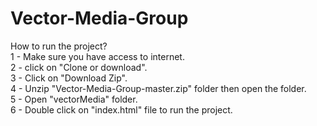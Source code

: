 # Vector-Media-Group
How to run the project?<br/>
1 - Make sure you have access to internet.<br/>
2 - click on "Clone or download".<br/>
3 - Click on "Download Zip".<br/>
4 - Unzip "Vector-Media-Group-master.zip" folder then open the folder.<br/>
5 - Open "vectorMedia" folder.<br/>
6 - Double click on "index.html" file to run the project.<br/> 
